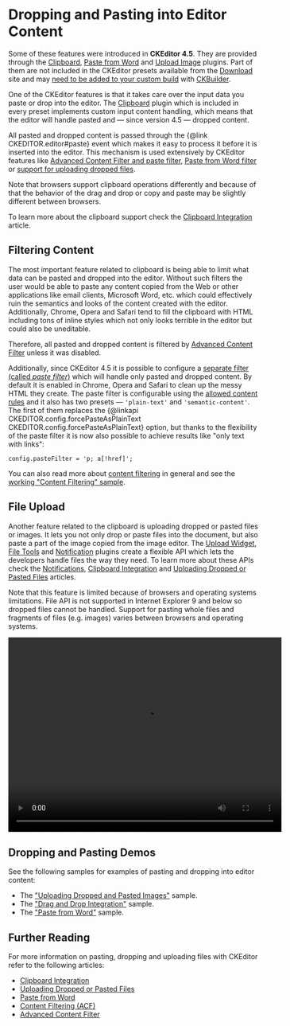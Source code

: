 <!--
Copyright (c) 2003-2017, CKSource - Frederico Knabben. All rights reserved.
For licensing, see LICENSE.md.
-->

# Dropping and Pasting into Editor Content

<p class="requirements">
	Some of these features were introduced in <strong>CKEditor 4.5</strong>. They are provided through the <a href="https://ckeditor.com/cke4/addon/clipboard">Clipboard</a>, <a href="https://ckeditor.com/cke4/addon/pastefromword">Paste from Word</a> and <a href="https://ckeditor.com/cke4/addon/uploadimage">Upload Image</a> plugins. Part of them are not included in the CKEditor presets available from the <a href="https://ckeditor.com/ckeditor-4/download/">Download</a> site and may <a href="#!/guide/dev_plugins">need to be added to your custom build</a> with <a href="https://ckeditor.com/cke4/builder">CKBuilder</a>.
</p>

One of the CKEditor features is that it takes care over the input data you paste or drop into the editor. The [Clipboard](https://ckeditor.com/cke4/addon/clipboard) plugin which is included in every preset implements custom input content handling, which means that the editor will handle pasted and &mdash; since version 4.5 &mdash; dropped content.

All pasted and dropped content is passed through the {@link CKEDITOR.editor#paste} event which makes it easy to process it before it is inserted into the editor. This mechanism is used extensively by CKEditor features like [Advanced Content Filter and paste filter](#!/guide/dev_drop_paste-section-filtering), [Paste from Word filter](#!/guide/dev_pastefromword) or [support for uploading dropped files](#!/guide/dev_drop_paste-section-file-upload).

Note that browsers support clipboard operations differently and because of that the behavior of the drag and drop or copy and paste may be slightly different between browsers.

To learn more about the clipboard support check the [Clipboard Integration](#!/guide/dev_clipboard) article.

## Filtering Content

The most important feature related to clipboard is being able to limit what data can be pasted and dropped into the editor. Without such filters the user would be able to paste any content copied from the Web or other applications like email clients, Microsoft Word, etc. which could effectively ruin the semantics and looks of the content created with the editor. Additionally, Chrome, Opera and Safari tend to fill the clipboard with HTML including tons of inline styles which not only looks terrible in the editor but could also be uneditable.

Therefore, all pasted and dropped content is filtered by [Advanced Content Filter](#!/guide/dev_advanced_content_filter) unless it was disabled.

Additionally, since CKEditor 4.5 it is possible to configure a [separate filter (called *paste filter*)](#!/guide/dev_advanced_content_filter-section-filtering-pasted-and-dropped-content) which will handle only pasted and dropped content. By default it is enabled in Chrome, Opera and Safari to clean up the messy HTML they create. The paste filter is configurable using the [allowed content rules](#!/guide/dev_allowed_content_rules) and it also has two presets &mdash; `'plain-text'` and `'semantic-content'`. The first of them replaces the {@linkapi CKEDITOR.config.forcePasteAsPlainText CKEDITOR.config.forcePasteAsPlainText} option, but thanks to the flexibility of the paste filter it is now also possible to achieve results like "only text with links":

	config.pasteFilter = 'p; a[!href]';

You can also read more about [content filtering](#!/guide/dev_acf) in general and see the [working "Content Filtering" sample](https://sdk.ckeditor.com/samples/acf.html).

## File Upload

Another feature related to the clipboard is uploading dropped or pasted files or images. It lets you not only drop or paste files into the document, but also paste a part of the image copied from the image editor. The [Upload Widget](https://ckeditor.com/cke4/addon/uploadwidget), [File Tools](https://ckeditor.com/cke4/addon/filetools) and [Notification](https://ckeditor.com/cke4/addon/notification) plugins create a flexible API which lets the developers handle files the way they need. To learn more about these APIs check the [Notifications](#!/guide/dev_notifications), [Clipboard Integration](#!/guide/dev_clipboard) and [Uploading Dropped or Pasted Files](#!/guide/dev_file_upload) articles.

Note that this feature is limited because of browsers and operating systems limitations. File API is not supported in Internet Explorer 9 and below so dropped files cannot be handled. Support for pasting whole files and fragments of files (e.g. images) varies between browsers and operating systems.

<video width="550" height="391" controls>
	<source src="guides/dev_drop_paste/upload.mp4" type="video/mp4" />
</video>

## Dropping and Pasting Demos

See the following samples for examples of pasting and dropping into editor content:

* The ["Uploading Dropped and Pasted Images"](https://sdk.ckeditor.com/samples/fileupload.html#uploading-dropped-and-pasted-images) sample.
* The ["Drag and Drop Integration"](https://sdk.ckeditor.com/samples/draganddrop.html) sample.
* The ["Paste from Word"](https://sdk.ckeditor.com/samples/pastefromword.html) sample.

## Further Reading

For more information on pasting, dropping and uploading files with CKEditor refer to the following articles:

* [Clipboard Integration](#!/guide/dev_clipboard)
* [Uploading Dropped or Pasted Files](#!/guide/dev_file_upload)
* [Paste from Word](#!/guide/dev_pastefromword)
* [Content Filtering (ACF)](#!/guide/dev_acf)
* [Advanced Content Filter](#!/guide/dev_advanced_content_filter)
